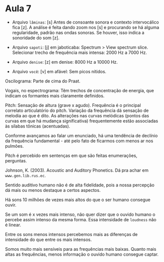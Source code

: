 Aula 7
======

* Arquivo `lâminas`:
[s] Antes de consoante sonora e contexto intervocálico fica [z].
A análise é feita dando zoom nos [s] e procurando se há alguma regularidade, padrão nas ondas sonoras. Se houver, isso indica a sonoridade do som [z].

* Arquivo `sapoti`:
[j] em jaboticaba: Spectrum > View spectrum slice. Selecionar trecho de frequência mais intensa: 2000 Hz a 7000 Hz.
* Arquivo `denise`:
[z] em denise: 8000 Hz a 10000 Hz.
* Arquivo `você`:
[v] em afável: Sem picos nítidos.

Oscilograma: Parte de cima do Praat.

Vogais, no espectrograma: Têm trechos de concentração de energia, que indicam os formantes mais claramente definidos.

Pitch: Sensação de altura (grave x agudo). Frequência é o principal correlato articulatório do pitch. Variação da frequência dá sensação de melodia ao que é dito. As alterações nas curvas melódicas (pontos das curvas em que há mudança significativa) frequentemente estão associadas às sílabas tônicas (acentuadas).

Conforme avançamos ao falar um enunciado, há uma tendência de declínio da frequência fundamental - até pelo fato de ficarmos com menos ar nos pulmões.

Pitch é percebido em sentenças em que são feitas enumerações, perguntas.

Johnson, K. (2003). Acoustic and Auditory Phonetics. Dá pra achar em `www.gen.lib.rus.ec`.

Sentido auditivo humano não é de alta fidelidade, pois a nossa percepção dá mais ou menos destaque a certos aspectos.

Há sons 10 milhões de vezes mais altos do que o ser humano consegue ouvir.

Se um som é x vezes mais intenso, não quer dizer que o ouvido humano o percebe assim intenso da mesma forma. Essa intensidade de `loudness` não é linear.

Entre os sons menos intensos percebemos mais as diferenças de intensidade do que entre os mais intensos.

Somos muito mais sensíveis para as frequências mais baixas. Quanto mais altas as frequências, menos informação o ouvido humano consegue captar.

